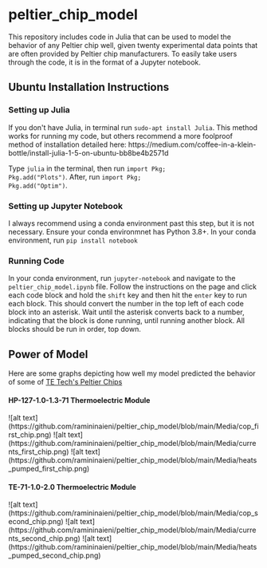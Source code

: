 # peltier_chip_model
This repository includes code in Julia that can be used to model the behavior of any Peltier chip well, given twenty experimental data points that are often provided by Peltier chip manufacturers. To easily take users through the code, it is in the format of a Jupyter notebook.
<h2> Ubuntu Installation Instructions</h2>
<h3>Setting up Julia</h3>
If you don't have Julia, in terminal run <code>sudo-apt install Julia</code>. This method works for running my code, but others recommend a more foolproof method of installation detailed here: https://medium.com/coffee-in-a-klein-bottle/install-julia-1-5-on-ubuntu-bb8be4b2571d

Type <code>julia</code> in the terminal, then run <code>import Pkg; Pkg.add("Plots")</code>. After, run <code>import Pkg; Pkg.add("Optim")</code>. 
<h3>Setting up Jupyter Notebook</h3>
I always recommend using a conda environment past this step, but it is not necessary. Ensure your conda environmnet has Python 3.8+. In your conda environment, run <code>pip install notebook</code>
<h3>Running Code</h3>
In your conda environment, run <code>jupyter-notebook</code> and navigate to the <code>peltier_chip_model.ipynb</code> file. Follow the instructions on the page and click each code block and hold the <code>shift</code> key and then hit the <code>enter</code> key to run each block. This should convert the number in the top left of each code block into an asterisk. Wait until the asterisk converts back to a number, indicating that the block is done running, until running another block. All blocks should be run in order, top down. 
<h2>Power of Model</h2>
Here are some graphs depicting how well my model predicted the behavior of some of <a href = "https://tetech.com/peltier-thermoelectric-cooler-modules/standard/" target = "_blank">TE Tech's Peltier Chips</a>
<h4>HP-127-1.0-1.3-71 Thermoelectric Module</h4>
![alt text](https://github.com/ramininaieni/peltier_chip_model/blob/main/Media/cop_first_chip.png)
![alt text](https://github.com/ramininaieni/peltier_chip_model/blob/main/Media/currents_first_chip.png)
![alt text](https://github.com/ramininaieni/peltier_chip_model/blob/main/Media/heats_pumped_first_chip.png)
<h4>TE-71-1.0-2.0 Thermoelectric Module</h4>
![alt text](https://github.com/ramininaieni/peltier_chip_model/blob/main/Media/cop_second_chip.png)
![alt text](https://github.com/ramininaieni/peltier_chip_model/blob/main/Media/currents_second_chip.png) 
![alt text](https://github.com/ramininaieni/peltier_chip_model/blob/main/Media/heats_pumped_second_chip.png)
